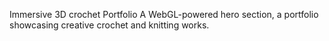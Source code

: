 Immersive 3D crochet Portfolio
A WebGL-powered hero section, a portfolio showcasing creative crochet and knitting works.                                                                                                                        
  
  
  
  
  
  
